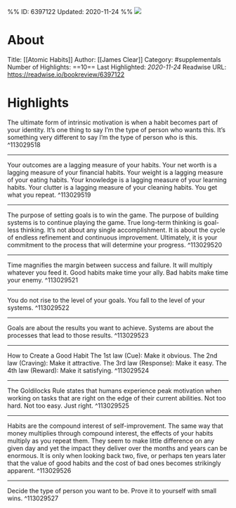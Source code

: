 %%
ID: 6397122
Updated: 2020-11-24
%%
![](https://images-na.ssl-images-amazon.com/images/I/51Eqf-URhoL._SL500_.jpg)

# About
Title: [[Atomic Habits]]
Author: [[James Clear]]
Category: #supplementals
Number of Highlights: ==10==
Last Highlighted: *2020-11-24*
Readwise URL: https://readwise.io/bookreview/6397122

# Highlights 
The ultimate form of intrinsic motivation is when a habit becomes part of your identity. It’s one thing to say I’m the type of person who wants this. It’s something very different to say I’m the type of person who is this.  ^113029518

---

Your outcomes are a lagging measure of your habits. Your net worth is a lagging measure of your financial habits. Your weight is a lagging measure of your eating habits. Your knowledge is a lagging measure of your learning habits. Your clutter is a lagging measure of your cleaning habits. You get what you repeat.  ^113029519

---

The purpose of setting goals is to win the game. The purpose of building systems is to continue playing the game. True long-term thinking is goal-less thinking. It’s not about any single accomplishment. It is about the cycle of endless refinement and continuous improvement. Ultimately, it is your commitment to the process that will determine your progress.  ^113029520

---

Time magnifies the margin between success and failure. It will multiply whatever you feed it. Good habits make time your ally. Bad habits make time your enemy.  ^113029521

---

You do not rise to the level of your goals. You fall to the level of your systems.  ^113029522

---

Goals are about the results you want to achieve. Systems are about the processes that lead to those results.  ^113029523

---

How to Create a Good Habit The 1st law (Cue): Make it obvious. The 2nd law (Craving): Make it attractive. The 3rd law (Response): Make it easy. The 4th law (Reward): Make it satisfying.  ^113029524

---

The Goldilocks Rule states that humans experience peak motivation when working on tasks that are right on the edge of their current abilities. Not too hard. Not too easy. Just right.  ^113029525

---

Habits are the compound interest of self-improvement. The same way that money multiplies through compound interest, the effects of your habits multiply as you repeat them. They seem to make little difference on any given day and yet the impact they deliver over the months and years can be enormous. It is only when looking back two, five, or perhaps ten years later that the value of good habits and the cost of bad ones becomes strikingly apparent.  ^113029526

---

Decide the type of person you want to be. Prove it to yourself with small wins.  ^113029527

